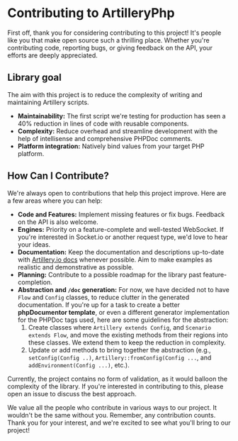 # Contributing to ArtilleryPhp

First off, thank you for considering contributing to this project! It's people like you that make open source such a thrilling place. Whether you're contributing code, reporting bugs, or giving feedback on the API, your efforts are deeply appreciated.

## Library goal

The aim with this project is to reduce the complexity of writing and maintaining Artillery scripts.

* **Maintainability:** The first script we're testing for production has seen a 40% reduction in lines of code with reusable components.
* **Complexity:** Reduce overhead and streamline development with the help of intellisense and comprehensive PHPDoc comments.
* **Platform integration:** Natively bind values from your target PHP platform.

## How Can I Contribute?

We're always open to contributions that help this project improve. Here are a few areas where you can help:

* **Code and Features:** Implement missing features or fix bugs. Feedback on the API is also welcome.
* **Engines:** Priority on a feature-complete and well-tested WebSocket. If you're interested in Socket.io or another request type, we'd love to hear your ideas.
* **Documentation:** Keep the documentation and descriptions up-to-date with [Artillery.io docs](https://www.artillery.io/docs) whenever possible. Aim to make examples as realistic and demonstrative as possible.
* **Planning:** Contribute to a possible roadmap for the library past feature-completion.
* **Abstraction and `/doc` generation:** For now, we have decided not to have `Flow` and `Config` classes, to reduce clutter in the generated documentation. If you're up for a task to create a better **phpDocumentor template**, or even a different generator implementation for the PHPDoc tags used, here are some guidelines for the abstraction:
  1. Create classes where `Artillery extends Config`, and `Scenario extends Flow`, and move the existing methods from their regions into these classes. We extend them to keep the reduction in complexity.
  2. Update or add methods to bring together the abstraction (e.g., `setConfig(Config ..)`, `Artillery::fromConfig(Config ...`, and `addEnvironment(Config ...)`, etc.).

Currently, the project contains no form of validation, as it would balloon the complexity of the library. If you're interested in contributing to this, please open an issue to discuss the best approach.

We value all the people who contribute in various ways to our project. It wouldn't be the same without you.
Remember, any contribution counts. Thank you for your interest, and we're excited to see what you'll bring to our project!
